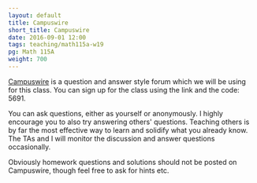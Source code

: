 ```yaml
---
layout: default
title: Campuswire
short_title: Campuswire
date: 2016-09-01 12:00
tags: teaching/math115a-w19
pg: Math 115A
weight: 700
---
```


[Campuswire][] is a question and answer style forum which we will be using for this class. You can sign up for the class using the link and the code: 5691.

You can ask questions, either as yourself or anonymously. I highly encourage you to also try answering others' questions. Teaching others is by far the most effective way to learn and solidify what you already know. The TAs and I will monitor the discussion and answer questions occasionally. 

Obviously homework questions and solutions should not be posted on Campuswire, though feel free to ask for hints etc.

[Campuswire]: https://campuswire.com/p/GBE50E4E8
